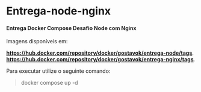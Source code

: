 # Entrega-node-nginx
#### Entrega Docker Compose Desafio Node com Nginx

Imagens disponíveis em:

**https://hub.docker.com/repository/docker/gostavok/entrega-node/tags**.
**https://hub.docker.com/repository/docker/gostavok/entrega-nginx/tags**.

Para executar utilize o seguinte comando:

> docker compose up -d
